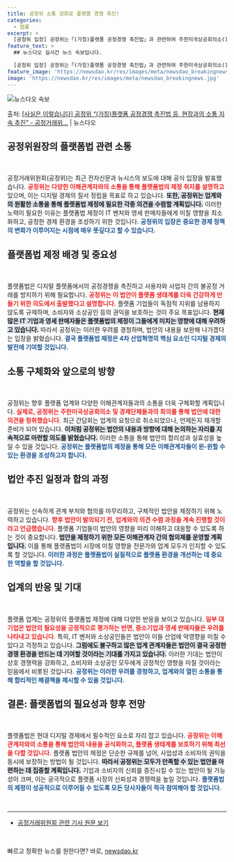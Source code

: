 ```yaml
---
title: 공정위 소통 강화로 플랫폼 경쟁 촉진!
categories:
  - 법률
excerpt: >
  [공정위 입장] 공정위는「(가칭)플랫폼 공정경쟁 촉진법」과 관련하여 주한미국상공회의소(1.11), 경제 6단…
feature_text: >
  ## 뉴스다오 실시간 뉴스 속보입니다.

  [공정위 입장] 공정위는「(가칭)플랫폼 공정경쟁 촉진법」과 관련하여 주한미국상공회의소(1.11), 경제 6단…
feature_image: 'https://newsdao.kr/res/images/meta/newsdao_breakingnews.jpg'
image: 'https://newsdao.kr/res/images/meta/newsdao_breakingnews.jpg'
---
```


![뉴스다오 속보](https://newsdao.kr/res/images/meta/newsdao_breakingnews.jpg)

<p>출처: <a href="https://newsdao.kr/3058" rel="dofollow">[사실은 이렇습니다] 공정위 “(가칭)플랫폼 공정경쟁 촉진법 등, 현장과의 소통 지속 추진”  - 공정거래위…</a> | 뉴스다오</p>

<h2 data-ke-size="size26">공정위원장의 플랫폼법 관련 소통</h2>

<p data-ke-size="size16">&nbsp;</p>

공정거래위원회(공정위)는 최근 전자신문과 뉴시스의 보도에 대해 공식 입장을 발표했습니다. <b><span style="color: #ee2323;">공정위는 다양한 이해관계자와의 소통을 통해 플랫폼법의 제정 취지를 설명하고</span></b> 있으며, 이는 디지털 경제의 질서 정립을 목표로 하고 있습니다. <b><span style="background-color: #21538527;">또한, 공정위는 업계와의 원활한 소통을 통해 플랫폼법 제정에 필요한 각종 의견을 수렴할 계획입니다.</span></b> 이러한 노력이 필요한 이유는 플랫폼법 제정이 IT 벤처와 영세 판매자들에게 미칠 영향을 최소화하고, 공정한 경제 환경을 조성하기 위한 것입니다. <b><span style="color: #1a5490;">공정위의 입장은 중요한 경제 정책의 변화가 이루어지는 시점에 매우 뜻깊다고 할 수 있습니다.</span></b>

<h2 data-ke-size="size26">플랫폼법 제정 배경 및 중요성</h2>

<p data-ke-size="size16">&nbsp;</p>

플랫폼법은 디지털 플랫폼에서의 공정경쟁을 촉진하고 사용자와 사업자 간의 불공정 거래를 방지하기 위해 필요합니다. <b><span style="color: #ee2323;">공정위는 이 법안이 플랫폼 생태계를 더욱 건강하게 만들기 위한 의도에서 출발했다고 설명합니다.</span></b> 플랫폼 기업들이 독점적 지위를 남용하지 않도록 규제하며, 소비자와 소상공인 등의 권익을 보호하는 것이 주요 목표입니다. <b><span style="background-color: #21538527;">현재 많은 IT 기업과 영세 판매자들은 플랫폼법의 제정이 그들에게 미치는 영향에 대해 우려하고 있습니다.</span></b> 따라서 공정위는 이러한 우려를 경청하며, 법안의 내용을 보완해 나가겠다는 입장을 밝혔습니다. <b><span style="color: #1a5490;">결국 플랫폼법 제정은 4차 산업혁명의 핵심 요소인 디지털 경제의 발전에 기여할 것입니다.</span></b>

<h2 data-ke-size="size26">소통 구체화와 앞으로의 방향</h2>

<p data-ke-size="size16">&nbsp;</p>

공정위는 향후 플랫폼 업계와 다양한 이해관계자들과의 소통을 더욱 구체화할 계획입니다. <b><span style="color: #ee2323;">실제로, 공정위는 주한미국상공회의소 및 경제단체들과의 회의를 통해 법안에 대한 의견을 청취했습니다.</span></b> 최근 간담회는 업계의 요청으로 취소되었으나, 언제든지 재개할 준비가 되어 있습니다. <b><span style="background-color: #21538527;">이처럼 공정위는 법안의 내용과 방향에 대해 논의하는 자리를 지속적으로 마련할 의도를 밝혔습니다.</span></b> 이러한 소통을 통해 법안의 합리성과 실효성을 높일 수 있을 것입니다. <b><span style="color: #1a5490;">공정위는 플랫폼법의 제정을 통해 모든 이해관계자들이 윈-윈할 수 있는 환경을 조성하고자 합니다.</span></b>

<h2 data-ke-size="size26">법안 추진 일정과 합의 과정</h2>

<p data-ke-size="size16">&nbsp;</p>

공정위는 신속하게 관계 부처와 협의를 마무리하고, 구체적인 법안을 제정하기 위해 노력하고 있습니다. <b><span style="color: #ee2323;">향후 법안이 발의되기 전, 업계와의 의견 수렴 과정을 계속 진행할 것이라고 언급했습니다.</span></b> 플랫폼 기업들이 법안의 영향을 미리 이해하고 대응할 수 있도록 하는 것이 중요합니다. <b><span style="background-color: #21538527;">법안을 제정하기 위한 모든 이해관계자 간의 협의체를 운영할 계획입니다.</span></b> 이를 통해 플랫폼법이 시장에 미칠 영향을 전문가와 업계 모두가 인지할 수 있도록 할 것입니다. <b><span style="color: #1a5490;">이러한 과정은 플랫폼법이 실질적으로 플랫폼 환경을 개선하는 데 중요한 역할을 할 것입니다.</span></b>

<h2 data-ke-size="size26">업계의 반응 및 기대</h2>

<p data-ke-size="size16">&nbsp;</p>

플랫폼 업계는 공정위의 플랫폼법 제정에 대해 다양한 반응을 보이고 있습니다. <b><span style="color: #ee2323;">일부 대기업은 법안의 필요성을 긍정적으로 평가하는 반면, 중소기업과 영세 판매자들은 우려를 나타내고 있습니다.</span></b> 특히, IT 벤처와 소상공인들은 법안이 이들 산업에 악영향을 미칠 수 있다고 걱정하고 있습니다. <b><span style="background-color: #21538527;">그럼에도 불구하고 많은 업계 관계자들은 법안이 결국 공정한 경쟁 환경을 만드는 데 기여할 것이라는 기대를 가지고 있습니다.</span></b> 이러한 기대는 법안이 상호 경쟁력을 강화하고, 소비자와 소상공인 모두에게 긍정적인 영향을 미칠 것이라는 믿음에서 비롯된 것입니다. <b><span style="color: #1a5490;">공정위는 이러한 우려를 경청하고, 업계와의 열린 소통을 통해 합리적인 해결책을 제시할 수 있을 것입니다.</span></b>

<h2 data-ke-size="size26">결론: 플랫폼법의 필요성과 향후 전망</h2>

<p data-ke-size="size16">&nbsp;</p>

플랫폼법은 현대 디지털 경제에서 필수적인 요소로 자리 잡고 있습니다. <b><span style="color: #ee2323;">공정위는 이해관계자와의 소통을 통해 법안의 내용을 공식화하고, 플랫폼 생태계를 보호하기 위해 최선을 다할 것입니다.</span></b> 플랫폼 법안의 제정은 단순한 규제를 넘어, 사업성과 소비자의 권익을 동시에 보장하는 방법이 될 것입니다. <b><span style="background-color: #21538527;">따라서 공정위는 모두가 만족할 수 있는 법안을 마련하는 데 집중할 계획입니다.</span></b> 기업과 소비자의 신뢰를 증진시킬 수 있는 법안이 될 가능성이 크며, 이는 궁극적으로 플랫폼 시장의 신뢰성과 경쟁력을 높일 것입니다. <b><span style="color: #1a5490;">플랫폼법의 제정이 성공적으로 이루어질 수 있도록 모든 당사자들이 적극 참여해야 할 것입니다.</span></b>

<p data-ke-size="size16">&nbsp;</p>

<hr />

<ul>
    <li><a href="https://newsdao.kr/3058">공정거래위원회 관련 기사 원문 보기</a></li>
</ul>

<p data-ke-size="size16">&nbsp;</p> 

빠르고 정확한 뉴스를 원한다면? 바로, <a href="https://newsdao.kr" rel="dofollow">newsdao.kr</a>


